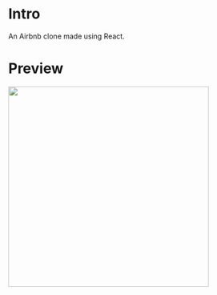 # Intro

An Airbnb clone made using React.
# Preview

<img src="https://user-images.githubusercontent.com/43927153/194724498-89296e40-1637-4a30-85b8-2b62f8967322.png" height=400px/>
